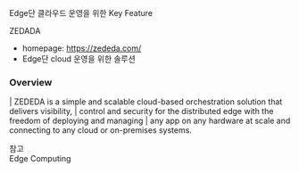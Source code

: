 Edge단 클라우드 운영을 위한 Key Feature


ZEDADA  
- homepage: https://zededa.com/
- Edge단 cloud 운영을 위한 솔루션

### Overview
| ZEDEDA is a simple and scalable cloud-based orchestration solution that delivers visibility, 
| control and security for the distributed edge with the freedom of deploying and managing 
| any app on any hardware at scale and connecting to any cloud or on-premises systems.



참고  
Edge Computing
